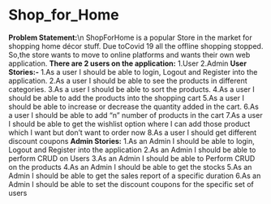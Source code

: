 # Shop_for_Home
**Problem Statement:**\n
ShopForHome is a popular Store in the market for shopping home décor stuff. Due toCovid 19 all the offline shopping stopped. So,the store wants to move to online platforms and wants their own web application.
**There are 2 users on the application:**
1.User
2.Admin
**User Stories:-**
1.As a user I should be able to login, Logout and Register into the application.
2.As a user I should be able to see the products in different categories.
3.As a user I should be able to sort the products.
4.As a user I should be able to add the products into the shopping cart
5.As a user I should be able to increase or decrease the quantity added in the cart.
6.As a user I should be able to add “n” number of products in the cart
7.As a user I should be able to get the wishlist option where I can add those product which I want but don’t want to order now
8.As a user I should get different discount coupons
**Admin Stories:**
1.As an Admin I should be able to login, Logout and Register into the application
2.As an Admin I should be able to perform CRUD on Users
3.As an Admin I should be able to Perform CRUD on the products
4.As an Admin I should be able to get the stocks
5.As an Admin I should be able to get the sales report of a specific duration
6.As an Admin I should be able to set the discount coupons for the specific set of users
